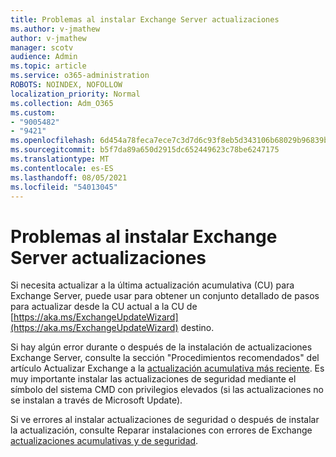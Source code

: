 ```yaml
---
title: Problemas al instalar Exchange Server actualizaciones
ms.author: v-jmathew
author: v-jmathew
manager: scotv
audience: Admin
ms.topic: article
ms.service: o365-administration
ROBOTS: NOINDEX, NOFOLLOW
localization_priority: Normal
ms.collection: Adm_O365
ms.custom:
- "9005482"
- "9421"
ms.openlocfilehash: 6d454a78feca7ece7c3d7d6c93f8eb5d343106b68029b96839b5ff28077d0f25
ms.sourcegitcommit: b5f7da89a650d2915dc652449623c78be6247175
ms.translationtype: MT
ms.contentlocale: es-ES
ms.lasthandoff: 08/05/2021
ms.locfileid: "54013045"
---
```

# <a name="issues-when-installing-exchange-server-updates"></a>Problemas al instalar Exchange Server actualizaciones

Si necesita actualizar a la última actualización acumulativa (CU) para Exchange Server, puede usar para obtener un conjunto detallado de pasos para actualizar desde la CU actual a la CU de [https://aka.ms/ExchangeUpdateWizard](https://aka.ms/ExchangeUpdateWizard) destino.

Si hay algún error durante o después de la instalación de actualizaciones Exchange Server, consulte la sección "Procedimientos recomendados" del artículo Actualizar Exchange a la [actualización acumulativa más reciente](https://docs.microsoft.com/Exchange/plan-and-deploy/install-cumulative-updates). Es muy importante instalar las actualizaciones de seguridad mediante el símbolo del sistema CMD con privilegios elevados (si las actualizaciones no se instalan a través de Microsoft Update).

Si ve errores al instalar actualizaciones de seguridad o después de instalar la actualización, consulte Reparar instalaciones con errores de Exchange [actualizaciones acumulativas y de seguridad](https://aka.ms/exupdatefaq).
